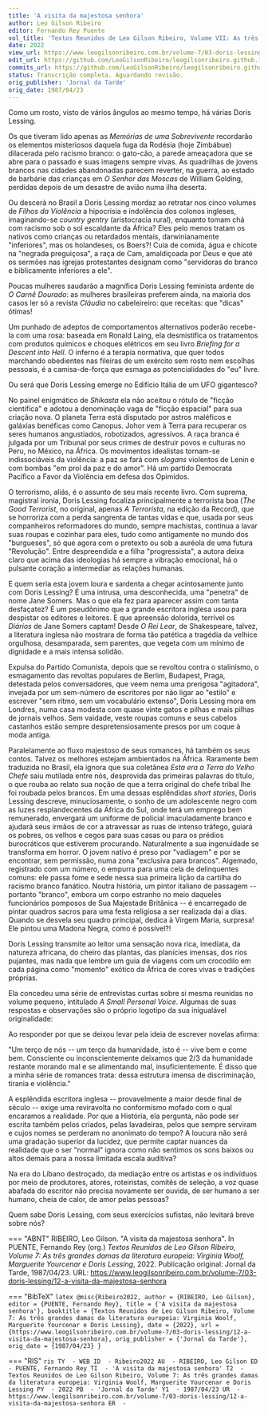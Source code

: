 ```yaml
---
title: 'A visita da majestosa senhora'
author: Leo Gilson Ribeiro
editor: Fernando Rey Puente
vol_title: 'Textos Reunidos de Leo Gilson Ribeiro, Volume VII: As três grandes damas da literatura europeia: Virginia Woolf, Marguerite Yourcenar e Doris Lessing'
date: 2022
view_url: https://www.leogilsonribeiro.com.br/volume-7/03-doris-lessing/12-a-visita-da-majestosa-senhora
edit_url: https://github.com/LeoGilsonRibeiro/leogilsonribeiro.github.io/edit/main//docs/markdown/volume-7/03-doris-lessing/12-a-visita-da-majestosa-senhora.md
commits_url: https://github.com/LeoGilsonRibeiro/leogilsonribeiro.github.io/commits/main/docs/markdown/volume-7/03-doris-lessing/12-a-visita-da-majestosa-senhora.md
status: Transcrição completa. Aguardando revisão.
orig_publisher: 'Jornal da Tarde'
orig_date: 1987/04/23
---
```


Como um rosto, visto de vários ângulos ao mesmo tempo, há várias Doris Lessing.

Os que tiveram lido apenas as *Memórias de uma Sobrevivente* recordarão os elementos misteriosos daquela fuga da Rodésia (hoje Zimbábue) dilacerada pelo racismo branco: o gato-cão, a parede ameaçadora que se abre para o passado e suas imagens sempre vivas. As quadrilhas de jovens brancos nas cidades abandonadas parecem reverter, na guerra, ao estado de barbárie das crianças em *O Senhor das Moscas* de William Golding, perdidas depois de um desastre de avião numa ilha deserta.

Ou descerá no Brasil a Doris Lessing mordaz ao retratar nos cinco volumes de *Filhos da Violência* a hipocrisia e indolência dos colonos ingleses, imaginando-se *country gentry* (aristocracia rural), enquanto tomam chá com racismo sob o sol escaldante da África? Eles pelo menos tratam os nativos como crianças ou retardados mentais, darwinianamente "inferiores", mas os holandeses, os Boers?! Cuia de comida, água e chicote na "negrada preguiçosa", a raça de Cam, amaldiçoada por Deus e que até os sermões nas igrejas protestantes designam como "servidoras do branco e biblicamente inferiores a ele".

Poucas mulheres saudarão a magnífica Doris Lessing feminista ardente de *O Carnê Dourado*: as mulheres brasileiras preferem ainda, na maioria dos casos ler só a revista *Cláudia* no cabeleireiro: que receitas: que "dicas" ótimas!

Um punhado de adeptos de comportamentos alternativos poderão recebe-la com uma rosa: baseada em Ronald Laing, ela desmistifica os tratamentos com produtos químicos e choques elétricos em seu livro *Briefing for a Descent into Hell*. O inferno é a terapia normativa, que quer todos marchando obedientes nas fileiras de um exército sem rosto nem escolhas pessoais, é a camisa-de-força que esmaga as potencialidades do "eu" livre.

Ou será que Doris Lessing emerge no Edifício Itália de um UFO gigantesco?

No painel enigmático de *Shikasta* ela não aceitou o rótulo de "ficção científica" e adotou a denominação vaga de "ficção espacial" para sua criação nova. O planeta Terra está disputado por astros maléficos e galáxias benéficas como Canopus. Johor vem à Terra para recuperar os seres humanos angustiados, robotizados, agressivos. A raça branca é julgada por um Tribunal por seus crimes de destruir povos e culturas no Peru, no México, na África. Os movimentos idealistas tornam-se indissociáveis da violência: a paz se fará com *slogans* violentos de Lenin e com bombas "em prol da paz e do amor". Há um partido Democrata Pacífico a Favor da Violência em defesa dos Opimidos.

O terrorismo, aliás, é o assunto de seu mais recente livro. Com suprema, magistral ironia, Doris Lessing focaliza principalmente a terrorista boa (*The Good Terrorist*, no original, apenas *A Terrorista*, na edição da Record), que se horroriza com a perda sangrenta de tantas vidas e que, usada por seus companheiros reformadores do mundo, sempre machistas, continua a lavar suas roupas e cozinhar para eles, tudo como antigamente no mundo dos "burgueses", só que agora com o pretexto ou sob a auréola de uma futura "Revolução". Entre despreendida e a filha "progressista", a autora deixa claro que acima das ideologias há sempre a vibração emocional, há o pulsante coração a intermediar as relações humanas.

E quem seria esta jovem loura e sardenta a chegar acintosamente junto com Doris Lessing? É uma intrusa, uma desconhecida, uma "penetra" de nome Jane Somers. Mas o que ela fez para aparecer assim com tanta desfaçatez? É um pseudônimo que a grande escritora inglesa usou para despistar os editores e leitores. E que apreensão dolorida, terrível os *Diários* de Jane Somers captam! Desde *O Rei Lear*, de Shakespeare, talvez, a literatura inglesa não mostrara de forma tão patética a tragédia da velhice orgulhosa, desamparada, sem parentes, que vegeta com um mínimo de dignidade e a mais intensa solidão.

Expulsa do Partido Comunista, depois que se revoltou contra o stalinismo, o esmagamento das revoltas populares de Berlim, Budapest, Praga, detestada pelos conversadores, que veem nema uma prerigosa "agitadora", invejada por um sem-número de escritores por não ligar ao "estilo" e escrever "sem ritmo, sem um vocabulário extenso", Doris Lessing mora em Londres, numa casa modesta com quase vinte gatos e pilhas e mais pilhas de jornais velhos. Sem vaidade, veste roupas comuns e seus cabelos castanhos estão sempre despretensiosamente presos por um coque à moda antiga.

Paralelamente ao fluxo majestoso de seus romances, há também os seus contos. Talvez os melhores estejam ambientados na África. Raramente bem traduzida no Brasil, ela ignora que sua coletânea *Esta era a Terra do Velho Chefe* saiu mutilada entre nós, desprovida das primeiras palavras do título, o que rouba ao relato sua noção de que a terra original do chefe tribal lhe foi roubada pelos brancos. Em uma dessas esplêndidas *short stories*, Doris Lessing descreve, minuciosamente, o sonho de um adolescente negro com as luzes resplandecentes da África do Sul, onde terá um emprego bem remunerado, envergará um uniforme de policial imaculadamente branco e ajudará seus irmãos de cor a atravessar as ruas de intenso tráfego, guiará os pobres, os velhos e cegos para suas casas ou para os prédios burocráticos que estiverem procurando. Naturalmente a sua ingenuidade se transforma em horror. O jovem nativo é preso por "vadiagem" e por se encontrar, sem permissão, numa zona "exclusiva para brancos". Algemado, registrado com um número, o empurra para uma cela de delinquentes comuns: ele passa fome e sede nessa sua primeira lição da cartilha do racismo branco fanático. Noutra história, um pintor italiano de passagem -- portanto "branco", embora um corpo estranho no meio daqueles funcionários pomposos de Sua Majestade Britânica -- é encarregado de pintar quadros sacros para uma festa religiosa a ser realizada daí a dias. Quando se desvela seu quadro principal, dedica à Virgem Maria, surpresa! Ele pintou uma Madona Negra, como é possível?!

Doris Lessing transmite ao leitor uma sensação nova rica, imediata, da natureza africana, do cheiro das plantas, das planícies imensas, dos rios pujantes, mas nada que lembre um guia de viagens com um crocodilo em cada página como "momento" exótico da África de cores vivas e tradições próprias.

Ela concedeu uma série de entrevistas curtas sobre si mesma reunidas no volume pequeno, intitulado *A Small Personal Voice*. Algumas de suas respostas e observações são o próprio logotipo da sua inigualável originalidade:

Ao responder por que se deixou levar pela ideia de escrever novelas afirma:

"Um terço de nós -- um terço da humanidade, isto é -- vive bem e come bem. Consciente ou inconscientemente deixamos que 2/3 da humanidade restante morando mal e se alimentando mal, insuficientemente. É disso que a minha série de romances trata: dessa estrutura imensa de discriminação, tirania e violência."

A esplêndida escritora inglesa -- provavelmente a maior desde final de século -- exige uma reviravolta no conformismo mofado com o qual encaramos a realidade. Por que a História, ela pergunta, não pode ser escrita também pelos criados, pelas lavadeiras, pelos que sempre serviram e cujos nomes se perderam no anonimato do tempo? A loucura não será uma gradação superior da lucidez, que permite captar nuances da realidade que o ser "normal" ignora como não sentimos os sons baixos ou altos demais para a nossa limitada escala auditiva?

Na era do Líbano destroçado, da mediação entre os artistas e os indivíduos por meio de produtores, atores, roteiristas, comitês de seleção, a voz quase abafada do escritor não precisa novamente ser ouvida, de ser humano a ser humano, cheia de calor, de amor pelas pessoas?

Quem sabe Doris Lessing, com seus exercícios sufistas, não levitará breve sobre nós?


=== "ABNT"
    RIBEIRO, Leo Gilson. "A visita da majestosa senhora". In PUENTE, Fernando Rey (org.) <em>Textos Reunidos de Leo Gilson Ribeiro, Volume 7: As três grandes damas da literatura europeia: Virginia Woolf, Marguerite Yourcenar e Doris Lessing</em>, 2022. Publicação original: Jornal da Tarde, 1987/04/23. URL: <a href="stable_url">https://www.leogilsonribeiro.com.br/volume-7/03-doris-lessing/12-a-visita-da-majestosa-senhora</a>

=== "BibTeX"
    ```latex
    @misc{Ribeiro2022,
    author = {RIBEIRO, Leo Gilson},
    editor = {PUENTE, Fernando Rey},
    title = {'A visita da majestosa senhora'},
    booktitle = {Textos Reunidos de Leo Gilson Ribeiro, Volume 7: As três grandes damas da literatura europeia: Virginia Woolf, Marguerite Yourcenar e Doris Lessing},
    date = {2022},
    url = {https://www.leogilsonribeiro.com.br/volume-7/03-doris-lessing/12-a-visita-da-majestosa-senhora},
    orig_publisher = {'Jornal da Tarde'},
    orig_date = {1987/04/23}
    }
    ```

=== "RIS"
    ```ris
    TY  - WEB
    ID  - Ribeiro2022
    AU  - RIBEIRO, Leo Gilson
    ED  - PUENTE, Fernando Rey
    TI  - 'A visita da majestosa senhora'
    T2  - Textos Reunidos de Leo Gilson Ribeiro, Volume 7: As três grandes damas da literatura europeia: Virginia Woolf, Marguerite Yourcenar e Doris Lessing
    PY  - 2022
    PB  - 'Jornal da Tarde'
    Y1  - 1987/04/23
    UR  - https://www.leogilsonribeiro.com.br/volume-7/03-doris-lessing/12-a-visita-da-majestosa-senhora
    ER  - 
    ```
